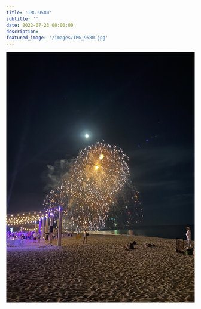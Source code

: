 ```yaml
---
title: 'IMG 9580'
subtitle: ''
date: 2022-07-23 00:00:00
description: 
featured_image: '/images/IMG_9580.jpg'
---
```


![](/images/IMG_9580.jpg)
